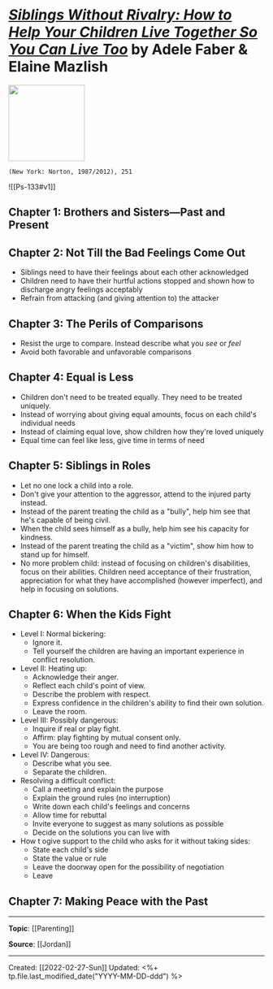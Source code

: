 
# [*Siblings Without Rivalry: How to Help Your Children Live Together So You Can Live Too*](https://wwnorton.com/books/9780393342215) by Adele Faber & Elaine Mazlish

<img src="https://cdn2.wwnorton.com/wwnproducts/TRADE/5/1/9780393342215/9780393342215_300.jpeg" width=150>

`(New York: Norton, 1987/2012), 251`


![[Ps-133#v1]]

## Chapter 1: Brothers and Sisters—Past and Present



## Chapter 2: Not Till the Bad Feelings Come Out
- Siblings need to have their feelings about each other acknowledged
- Children need to have their hurtful actions stopped and shown how to discharge angry feelings acceptably
- Refrain from attacking (and giving attention to) the attacker



## Chapter 3: The Perils of Comparisons
- Resist the urge to compare. Instead describe what you *see* or *feel*
- Avoid both favorable and unfavorable comparisons



## Chapter 4: Equal is Less
- Children don't need to be treated equally. They need to be treated uniquely.
- Instead of worrying about giving equal amounts, focus on each child's individual needs
- Instead of claiming equal love, show children how they're loved uniquely
- Equal time can feel like less, give time in terms of need



## Chapter 5: Siblings in Roles
- Let no one lock a child into a role.
- Don't give your attention to the aggressor, attend to the injured party instead.
- Instead of the parent treating the child as a "bully", help him see that he's capable of being civil.
- When the child sees himself as a bully, help him see his capacity for kindness.
- Instead of the parent treating the child as a "victim", show him how to stand up for himself.
- No more problem child: instead of focusing on children's disabilities, focus on their abilities. Children need acceptance of their frustration, appreciation for what they have accomplished (however imperfect), and help in focusing on solutions.



## Chapter 6: When the Kids Fight
- Level I: Normal bickering:
	- Ignore it.
	- Tell yourself the children are having an important experience in conflict resolution.
- Level II: Heating up:
	- Acknowledge their anger.
	- Reflect each child's point of view.
	- Describe the problem with respect.
	- Express confidence in the children's ability to find their own solution.
	- Leave the room.
- Level III: Possibly dangerous:
	- Inquire if real or play fight.
	- Affirm: play fighting by mutual consent only.
	- You are being too rough and need to find another activity.
- Level IV: Dangerous:
	- Describe what you see.
	- Separate the children.
- Resolving a difficult conflict:
	- Call a meeting and explain the purpose
	- Explain the ground rules (no interruption)
	- Write down each child's feelings and concerns
	- Allow time for rebuttal
	- Invite everyone to suggest as many solutions as possible
	- Decide on the solutions you can live with
- How t ogive support to the child who asks for it without taking sides:
	- State each child's side
	- State the value or rule
	- Leave the doorway open for the possibility of negotiation
	- Leave



## Chapter 7: Making Peace with the Past




--- 
**Topic**: [[Parenting]]

**Source**: [[Jordan]]

---
Created: [[2022-02-27-Sun]]
Updated: <%+ tp.file.last_modified_date("YYYY-MM-DD-ddd") %>
